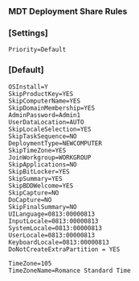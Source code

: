 ### MDT Deployment Share Rules

### [Settings]  
	Priority=Default

### [Default]    
	OSInstall=Y  
	SkipProductKey=YES
	SkipComputerName=YES
	SkipDomainMembership=YES
	AdminPassword=Admin1
	UserDataLocation=AUTO
	SkipLocaleSelection=YES
	SkipTaskSequence=NO
	DeploymentType=NEWCOMPUTER
	SkipTimeZone=YES
	JoinWorkgroup=WORKGROUP
	SkipApplications=NO 
	SkipBitLocker=YES  
	SkipSummary=YES  
	SkipBDDWelcome=YES
	SkipCapture=NO
	DoCapture=NO
	SkipFinalSummary=NO
	UILanguage=0813:00000813  
	InputLocale=0813:00000813
	SystemLocale=0813:00000813  
	UserLocale=0813:00000813 
	KeyboardLocale=0813:00000813
	DoNotCreateExtraPartition = YES

	TimeZone=105  
	TimeZoneName=Romance Standard Time
